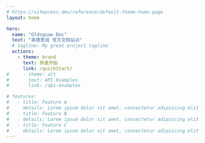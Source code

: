 ```yaml
---
# https://vitepress.dev/reference/default-theme-home-page
layout: home

hero:
  name: "Oldsquaw Doc"
  text: "奥德思阔 官方文档站点"
  # tagline: My great project tagline
  actions:
    - theme: brand
      text: 快速开始
      link: /quickStart/
#     - theme: alt
#       text: API Examples
#       link: /api-examples

# features: 
#   - title: Feature A
#     details: Lorem ipsum dolor sit amet, consectetur adipiscing elit
#   - title: Feature B
#     details: Lorem ipsum dolor sit amet, consectetur adipiscing elit
#   - title: Feature C
#     details: Lorem ipsum dolor sit amet, consectetur adipiscing elit
---
```


